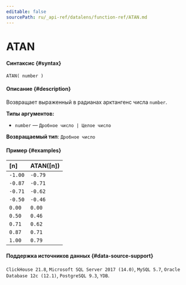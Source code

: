 ```yaml
---
editable: false
sourcePath: ru/_api-ref/datalens/function-ref/ATAN.md
---
```


# ATAN



#### Синтаксис {#syntax}


```
ATAN( number )
```

#### Описание {#description}
Возвращает выраженный в радианах арктангенс числа `number`.

**Типы аргументов:**
- `number` — `Дробное число | Целое число`


**Возвращаемый тип**: `Дробное число`

#### Пример {#examples}



| **[n]**   | **ATAN([n])**   |
|:----------|:----------------|
| `-1.00`   | `-0.79`         |
| `-0.87`   | `-0.71`         |
| `-0.71`   | `-0.62`         |
| `-0.50`   | `-0.46`         |
| `0.00`    | `0.00`          |
| `0.50`    | `0.46`          |
| `0.71`    | `0.62`          |
| `0.87`    | `0.71`          |
| `1.00`    | `0.79`          |




#### Поддержка источников данных {#data-source-support}

`ClickHouse 21.8`, `Microsoft SQL Server 2017 (14.0)`, `MySQL 5.7`, `Oracle Database 12c (12.1)`, `PostgreSQL 9.3`, `YDB`.
